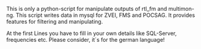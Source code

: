 This is only a python-script for manipulate outputs of rtl_fm and multimon-ng. This script writes data in mysql for ZVEI, FMS and POCSAG. It provides features for filtering and manipulating.

At the first Lines you have to fill in your own details like SQL-Server, frequencies etc. Please consider, it´s for the german language! 
